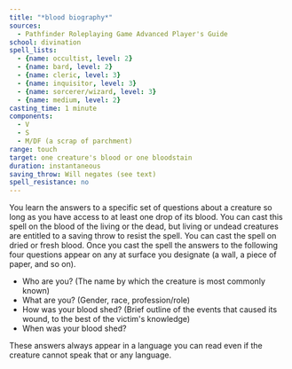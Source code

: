 ```yaml
---
title: "*blood biography*"
sources:
  - Pathfinder Roleplaying Game Advanced Player's Guide
school: divination
spell_lists:
  - {name: occultist, level: 2}
  - {name: bard, level: 2}
  - {name: cleric, level: 3}
  - {name: inquisitor, level: 3}
  - {name: sorcerer/wizard, level: 3}
  - {name: medium, level: 2}
casting_time: 1 minute
components:
  - V
  - S
  - M/DF (a scrap of parchment)
range: touch
target: one creature's blood or one bloodstain
duration: instantaneous
saving_throw: Will negates (see text)
spell_resistance: no
---
```


You learn the answers to a specific set of questions about a creature so long as you have access to at least one drop of its blood. You can cast this spell on the blood of the living or the dead, but living or undead creatures are entitled to a saving throw to resist the spell. You can cast the spell on dried or fresh blood. Once you cast the spell the answers to the following four questions appear on any  at surface you designate (a wall, a piece of paper, and so on).

- Who are you? (The name by which the creature is most commonly known)
- What are you? (Gender, race, profession/role)
- How was your blood shed? (Brief outline of the events that caused its wound, to the best of the victim's knowledge)
- When was your blood shed?

These answers always appear in a language you can read even if the creature cannot speak that or any language.

